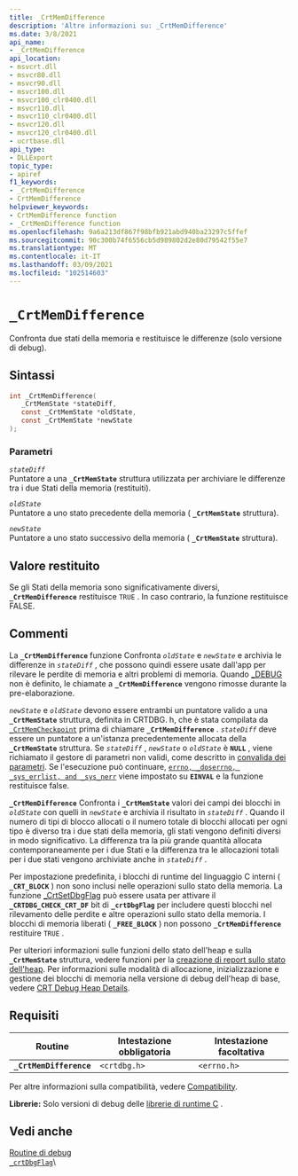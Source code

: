 ```yaml
---
title: _CrtMemDifference
description: 'Altre informazioni su: _CrtMemDifference'
ms.date: 3/8/2021
api_name:
- _CrtMemDifference
api_location:
- msvcrt.dll
- msvcr80.dll
- msvcr90.dll
- msvcr100.dll
- msvcr100_clr0400.dll
- msvcr110.dll
- msvcr110_clr0400.dll
- msvcr120.dll
- msvcr120_clr0400.dll
- ucrtbase.dll
api_type:
- DLLExport
topic_type:
- apiref
f1_keywords:
- _CrtMemDifference
- CrtMemDifference
helpviewer_keywords:
- CrtMemDifference function
- _CrtMemDifference function
ms.openlocfilehash: 9a6a213df867f98bfb921abd940ba23297c5ffef
ms.sourcegitcommit: 90c300b74f6556cb5d989802d2e80d79542f55e7
ms.translationtype: MT
ms.contentlocale: it-IT
ms.lasthandoff: 03/09/2021
ms.locfileid: "102514603"
---
```

# `_CrtMemDifference`

Confronta due stati della memoria e restituisce le differenze (solo versione di debug).

## <a name="syntax"></a>Sintassi

```C
int _CrtMemDifference(
   _CrtMemState *stateDiff,
   const _CrtMemState *oldState,
   const _CrtMemState *newState
);
```

### <a name="parameters"></a>Parametri

*`stateDiff`*\
Puntatore a una **`_CrtMemState`** struttura utilizzata per archiviare le differenze tra i due Stati della memoria (restituiti).

*`oldState`*\
Puntatore a uno stato precedente della memoria ( **`_CrtMemState`** struttura).

*`newState`*\
Puntatore a uno stato successivo della memoria ( **`_CrtMemState`** struttura).

## <a name="return-value"></a>Valore restituito

Se gli Stati della memoria sono significativamente diversi, **`_CrtMemDifference`** restituisce `TRUE` . In caso contrario, la funzione restituisce FALSE.

## <a name="remarks"></a>Commenti

La **`_CrtMemDifference`** funzione Confronta *`oldState`* e *`newState`* e archivia le differenze in *`stateDiff`* , che possono quindi essere usate dall'app per rilevare le perdite di memoria e altri problemi di memoria. Quando [_DEBUG](../../c-runtime-library/debug.md) non è definito, le chiamate a **`_CrtMemDifference`** vengono rimosse durante la pre-elaborazione.

*`newState`* e *`oldState`* devono essere entrambi un puntatore valido a una **`_CrtMemState`** struttura, definita in CRTDBG. h, che è stata compilata da [`_CrtMemCheckpoint`](crtmemcheckpoint.md) prima di chiamare **`_CrtMemDifference`** . *`stateDiff`* deve essere un puntatore a un'istanza precedentemente allocata della **`_CrtMemState`** struttura. Se *`stateDiff`* , *`newState`* o *`oldState`* è **`NULL`** , viene richiamato il gestore di parametri non validi, come descritto in [convalida dei parametri](../../c-runtime-library/parameter-validation.md). Se l'esecuzione può continuare, [`errno, _doserrno, _sys_errlist, and _sys_nerr`](../../c-runtime-library/errno-doserrno-sys-errlist-and-sys-nerr.md) viene impostato su **`EINVAL`** e la funzione restituisce false.

**`_CrtMemDifference`** Confronta i **`_CrtMemState`** valori dei campi dei blocchi in *`oldState`* con quelli in *`newState`* e archivia il risultato in *`stateDiff`* . Quando il numero di tipi di blocco allocati o il numero totale di blocchi allocati per ogni tipo è diverso tra i due stati della memoria, gli stati vengono definiti diversi in modo significativo. La differenza tra la più grande quantità allocata contemporaneamente per i due Stati e la differenza tra le allocazioni totali per i due stati vengono archiviate anche in *`stateDiff`* .

Per impostazione predefinita, i blocchi di runtime del linguaggio C interni ( **`_CRT_BLOCK`** ) non sono inclusi nelle operazioni sullo stato della memoria. La funzione [_CrtSetDbgFlag](crtsetdbgflag.md) può essere usata per attivare il **`_CRTDBG_CHECK_CRT_DF`** bit di **`_crtDbgFlag`** per includere questi blocchi nel rilevamento delle perdite e altre operazioni sullo stato della memoria. I blocchi di memoria liberati ( **`_FREE_BLOCK`** ) non possono **`_CrtMemDifference`** restituire `TRUE` .

Per ulteriori informazioni sulle funzioni dello stato dell'heap e sulla **`_CrtMemState`** struttura, vedere funzioni per la [creazione di report sullo stato dell'heap](/visualstudio/debugger/crt-debug-heap-details). Per informazioni sulle modalità di allocazione, inizializzazione e gestione dei blocchi di memoria nella versione di debug dell'heap di base, vedere [CRT Debug Heap Details](/visualstudio/debugger/crt-debug-heap-details).

## <a name="requirements"></a>Requisiti

|Routine|Intestazione obbligatoria|Intestazione facoltativa|
|-------------|---------------------|---------------------|
|**`_CrtMemDifference`**|`<crtdbg.h>`|`<errno.h>`|

Per altre informazioni sulla compatibilità, vedere [Compatibility](../../c-runtime-library/compatibility.md).

**Librerie:** Solo versioni di debug delle [librerie di runtime C](../../c-runtime-library/crt-library-features.md) .

## <a name="see-also"></a>Vedi anche

[Routine di debug](../../c-runtime-library/debug-routines.md)\
[`_crtDbgFlag`](../../c-runtime-library/crtdbgflag.md)\
